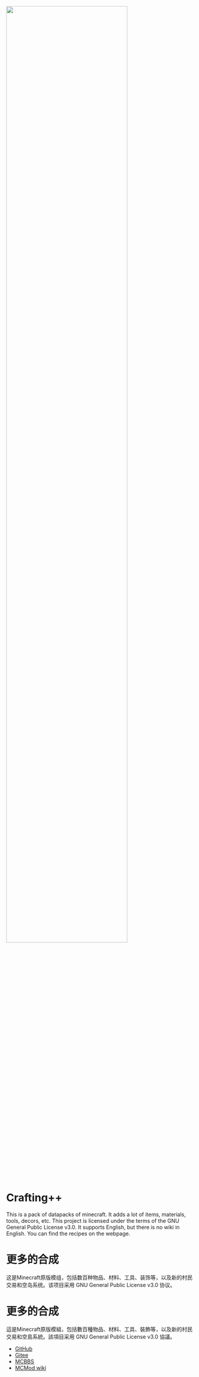 <img src="https://zhangshenxing.gitee.io/craftingplusplus/items/screenshots/banner.png" width="80%">

# Crafting++
This is a pack of datapacks of minecraft.
It adds a lot of items, materials, tools, decors, etc.
This project is licensed under the terms of the GNU General Public License v3.0.
It supports English, but there is no wiki in English. You can find the recipes on the webpage.

# 更多的合成
这是Minecraft原版模组，包括数百种物品、材料、工具、装饰等，以及新的村民交易和空岛系统。该项目采用 GNU General Public License v3.0 协议。

# 更多的合成
這是Minecraft原版模組，包括數百種物品、材料、工具、裝飾等，以及新的村民交易和空島系統。該項目采用 GNU General Public License v3.0 協議。
 
* [GitHub](https://ruhuasiyu.github.io/CraftingPlusPlus/)
* [Gitee](https://zhangshenxing.gitee.io/craftingplusplus/)
* [MCBBS](http://www.mcbbs.net/thread-696861-1-1.html)
* [MCMod wiki](https://www.mcmod.cn/class/1297.html)
